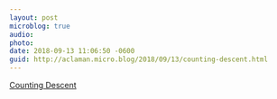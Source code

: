 ```yaml
---
layout: post
microblog: true
audio: 
photo: 
date: 2018-09-13 11:06:50 -0600
guid: http://aclaman.micro.blog/2018/09/13/counting-descent.html
---
```

[Counting Descent](https://www.youtube.com/watch?v=eVzc1vdnkvs)
